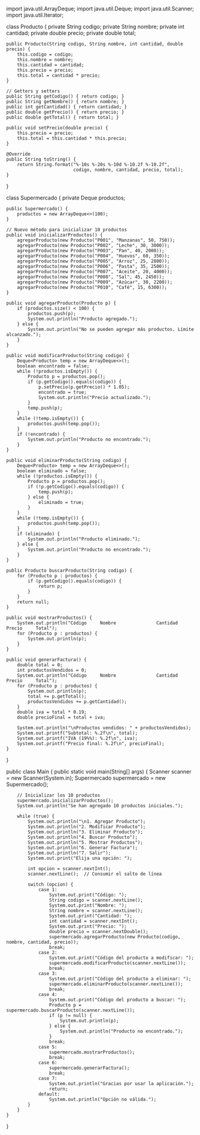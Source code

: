 import java.util.ArrayDeque;
import java.util.Deque;
import java.util.Scanner;
import java.util.Iterator;

class Producto {
    private String codigo;
    private String nombre;
    private int cantidad;
    private double precio;
    private double total;

    public Producto(String codigo, String nombre, int cantidad, double precio) {
        this.codigo = codigo;
        this.nombre = nombre;
        this.cantidad = cantidad;
        this.precio = precio;
        this.total = cantidad * precio;
    }

    // Getters y setters
    public String getCodigo() { return codigo; }
    public String getNombre() { return nombre; }
    public int getCantidad() { return cantidad; }
    public double getPrecio() { return precio; }
    public double getTotal() { return total; }

    public void setPrecio(double precio) {
        this.precio = precio;
        this.total = this.cantidad * this.precio;
    }

    @Override
    public String toString() {
        return String.format("%-10s %-20s %-10d %-10.2f %-10.2f", 
                             codigo, nombre, cantidad, precio, total);
    }
}

class Supermercado {
    private Deque<Producto> productos;

    public Supermercado() {
        productos = new ArrayDeque<>(100);
    }

    // Nuevo método para inicializar 10 productos
    public void inicializarProductos() {
        agregarProducto(new Producto("P001", "Manzanas", 50, 750));
        agregarProducto(new Producto("P002", "Leche", 30, 3000));
        agregarProducto(new Producto("P003", "Pan", 40, 2000));
        agregarProducto(new Producto("P004", "Huevos", 60, 350));
        agregarProducto(new Producto("P005", "Arroz", 25, 2800));
        agregarProducto(new Producto("P006", "Pasta", 35, 2500));
        agregarProducto(new Producto("P007", "Aceite", 20, 4000));
        agregarProducto(new Producto("P008", "Sal", 45, 2450));
        agregarProducto(new Producto("P009", "Azúcar", 30, 2200));
        agregarProducto(new Producto("P010", "Café", 15, 6300));
    }

    public void agregarProducto(Producto p) {
        if (productos.size() < 100) {
            productos.push(p);
            System.out.println("Producto agregado.");
        } else {
            System.out.println("No se pueden agregar más productos. Límite alcanzado.");
        }
    }

    public void modificarProducto(String codigo) {
        Deque<Producto> temp = new ArrayDeque<>();
        boolean encontrado = false;
        while (!productos.isEmpty()) {
            Producto p = productos.pop();
            if (p.getCodigo().equals(codigo)) {
                p.setPrecio(p.getPrecio() * 1.05);
                encontrado = true;
                System.out.println("Precio actualizado.");
            }
            temp.push(p);
        }
        while (!temp.isEmpty()) {
            productos.push(temp.pop());
        }
        if (!encontrado) {
            System.out.println("Producto no encontrado.");
        }
    }

    public void eliminarProducto(String codigo) {
        Deque<Producto> temp = new ArrayDeque<>();
        boolean eliminado = false;
        while (!productos.isEmpty()) {
            Producto p = productos.pop();
            if (!p.getCodigo().equals(codigo)) {
                temp.push(p);
            } else {
                eliminado = true;
            }
        }
        while (!temp.isEmpty()) {
            productos.push(temp.pop());
        }
        if (eliminado) {
            System.out.println("Producto eliminado.");
        } else {
            System.out.println("Producto no encontrado.");
        }
    }

    public Producto buscarProducto(String codigo) {
        for (Producto p : productos) {
            if (p.getCodigo().equals(codigo)) {
                return p;
            }
        }
        return null;
    }

    public void mostrarProductos() {
        System.out.println("Código     Nombre               Cantidad   Precio     Total");
        for (Producto p : productos) {
            System.out.println(p);
        }
    }

    public void generarFactura() {
        double total = 0;
        int productosVendidos = 0;
        System.out.println("Código     Nombre               Cantidad   Precio     Total");
        for (Producto p : productos) {
            System.out.println(p);
            total += p.getTotal();
            productosVendidos += p.getCantidad();
        }
        double iva = total * 0.19;
        double precioFinal = total + iva;

        System.out.println("\nProductos vendidos: " + productosVendidos);
        System.out.printf("Subtotal: %.2f\n", total);
        System.out.printf("IVA (19%%): %.2f\n", iva);
        System.out.printf("Precio final: %.2f\n", precioFinal);
    }
}

public class Main {
    public static void main(String[] args) {
        Scanner scanner = new Scanner(System.in);
        Supermercado supermercado = new Supermercado();

        // Inicializar los 10 productos
        supermercado.inicializarProductos();
        System.out.println("Se han agregado 10 productos iniciales.");

        while (true) {
            System.out.println("\n1. Agregar Producto");
            System.out.println("2. Modificar Producto");
            System.out.println("3. Eliminar Producto");
            System.out.println("4. Buscar Producto");
            System.out.println("5. Mostrar Productos");
            System.out.println("6. Generar Factura");
            System.out.println("7. Salir");
            System.out.print("Elija una opción: ");

            int opcion = scanner.nextInt();
            scanner.nextLine();  // Consumir el salto de línea

            switch (opcion) {
                case 1:
                    System.out.print("Código: ");
                    String codigo = scanner.nextLine();
                    System.out.print("Nombre: ");
                    String nombre = scanner.nextLine();
                    System.out.print("Cantidad: ");
                    int cantidad = scanner.nextInt();
                    System.out.print("Precio: ");
                    double precio = scanner.nextDouble();
                    supermercado.agregarProducto(new Producto(codigo, nombre, cantidad, precio));
                    break;
                case 2:
                    System.out.print("Código del producto a modificar: ");
                    supermercado.modificarProducto(scanner.nextLine());
                    break;
                case 3:
                    System.out.print("Código del producto a eliminar: ");
                    supermercado.eliminarProducto(scanner.nextLine());
                    break;
                case 4:
                    System.out.print("Código del producto a buscar: ");
                    Producto p = supermercado.buscarProducto(scanner.nextLine());
                    if (p != null) {
                        System.out.println(p);
                    } else {
                        System.out.println("Producto no encontrado.");
                    }
                    break;
                case 5:
                    supermercado.mostrarProductos();
                    break;
                case 6:
                    supermercado.generarFactura();
                    break;
                case 7:
                    System.out.println("Gracias por usar la aplicación.");
                    return;
                default:
                    System.out.println("Opción no válida.");
            }
        }
    }
}
